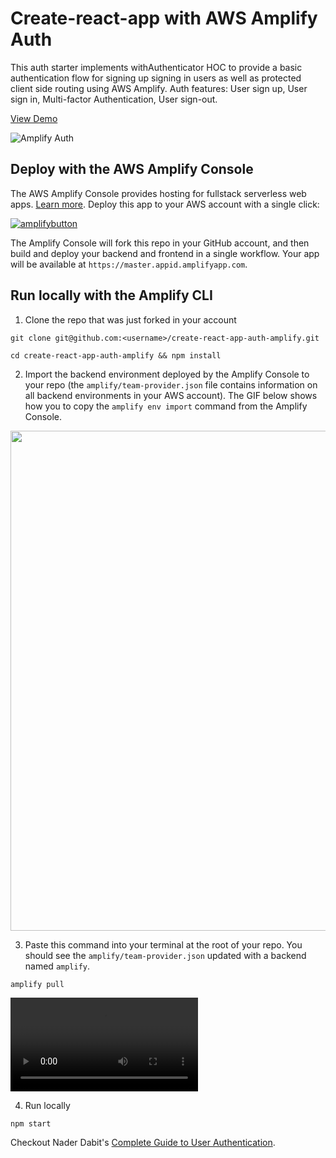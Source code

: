# Create-react-app with AWS Amplify Auth 


This auth starter implements withAuthenticator HOC to provide a basic authentication flow for signing up signing in users as well as protected client side routing using AWS Amplify. Auth features: User sign up, User sign in, Multi-factor Authentication, User sign-out.

[View Demo](https://master.d2ka7y7551sk8n.amplifyapp.com/)

![Amplify Auth](src/images/auth.gif)

## Deploy with the AWS Amplify Console

The AWS Amplify Console provides hosting for fullstack serverless web apps. [Learn more](https://console.amplify.aws). Deploy this app to your AWS account with a single click:

[![amplifybutton](https://oneclick.amplifyapp.com/button.svg)](https://console.aws.amazon.com/amplify/home#/deploy?repo=https://github.com/aws-samples/create-react-app-auth-amplify)

The Amplify Console will fork this repo in your GitHub account, and then build and deploy your backend and frontend in a single workflow. Your app will be available at `https://master.appid.amplifyapp.com`.

## Run locally with the Amplify CLI

1. Clone the repo that was just forked in your account

  ```
  git clone git@github.com:<username>/create-react-app-auth-amplify.git

  cd create-react-app-auth-amplify && npm install
  ```

2. Import the backend environment deployed by the Amplify Console to your repo (the `amplify/team-provider.json` file contains information on all backend environments in your AWS account). The GIF below shows how you to copy the `amplify env import` command from the Amplify Console. 

<img src="https://github.com/aws-samples/create-react-app-auth-amplify/blob/master/src/images/import-backend.gif" width="800"/>

3. Paste this command into your terminal at the root of your repo. You should see the `amplify/team-provider.json` updated with a backend named `amplify`.

  ```
  amplify pull
  ```

![img](src/images/amplify-pull.mov)

4. Run locally

  ```
  npm start
  ```

Checkout Nader Dabit's [Complete Guide to User Authentication](https://dev.to/dabit3/the-complete-guide-to-user-authentication-with-the-amplify-framework-2inh).
